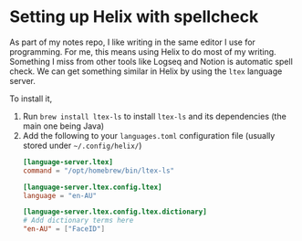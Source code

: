 # Setting up Helix with spellcheck

As part of my notes repo, I like writing in the same editor I use for programming.
For me, this means using Helix to do most of my writing. 
Something I miss from other tools like Logseq and Notion is automatic spell check.
We can get something similar in Helix by using the `ltex` language server.

To install it,
1. Run `brew install ltex-ls` to install `ltex-ls` and its dependencies (the main one being Java)
2. Add the following to your `languages.toml` configuration file (usually stored under `~/.config/helix/`)
    ```toml
    [language-server.ltex]
    command = "/opt/homebrew/bin/ltex-ls"
    
    [language-server.ltex.config.ltex]
    language = "en-AU"
    
    [language-server.ltex.config.ltex.dictionary]
    # Add dictionary terms here
    "en-AU" = ["FaceID"]
    ```
